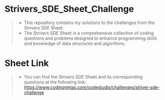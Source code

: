 # Strivers_SDE_Sheet_Challenge
> * This repository contains my solutions to the challenges from the Strivers SDE Sheet. 
> * The Strivers SDE Sheet is a comprehensive collection of coding questions and problems designed to enhance programming skills and knowledge of data structures and algorithms.

# Sheet Link
> * You can find the Strivers SDE Sheet and its corresponding questions at the following link: https://www.codingninjas.com/codestudio/challenges/striver-sde-challenge